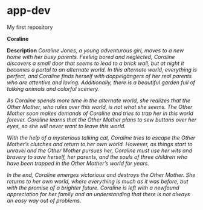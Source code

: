 # app-dev
My first repository

**Coraline**

**Description**
*Coraline Jones, a young adventurous girl, moves to a new home with her busy parents. Feeling bored and neglected, Coraline discovers a small door that seems to lead to a brick wall, but at night it becomes a portal to an alternate world. In this alternate world, everything is perfect, and Coraline finds herself with doppelgängers of her real parents who are attentive and loving. Additionally, there is a beautiful garden full of talking animals and colorful scenery.*

*As Coraline spends more time in the alternate world, she realizes that the Other Mother, who rules over this world, is not what she seems. The Other Mother soon makes demands of Coraline and tries to trap her in this world forever. Coraline learns that the Other Mother plans to sew buttons over her eyes, so she will never want to leave this world.*

*With the help of a mysterious talking cat, Coraline tries to escape the Other Mother’s clutches and return to her own world. However, as things start to unravel and the Other Mother pursues her, Coraline must use her wits and bravery to save herself, her parents, and the souls of three children who have been trapped in the Other Mother’s world for years.*

*In the end, Coraline emerges victorious and destroys the Other Mother. She returns to her own world, where everything is much as it was before, but with the promise of a brighter future. Coraline is left with a newfound appreciation for her family and an understanding that there is not always an easy way out of problems.*
